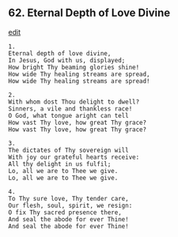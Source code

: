
## 62.  Eternal Depth of Love Divine
[edit](https://docs.google.com/document/d/1RAUwdCcyTjd1695NKMjUEKZMQGjvjoTx/edit?mode=html)




    1.
    Eternal depth of love divine, 
    In Jesus, God with us, displayed; 
    How bright Thy beaming glories shine! 
    How wide Thy healing streams are spread, 
    How wide Thy healing streams are spread! 

    2.
    With whom dost Thou delight to dwell? 
    Sinners, a vile and thankless race! 
    O God, what tongue aright can tell 
    How vast Thy love, how great Thy grace? 
    How vast Thy love, how great Thy grace? 

    3.
    The dictates of Thy sovereign will 
    With joy our grateful hearts receive: 
    All thy delight in us fulfil; 
    Lo, all we are to Thee we give. 
    Lo, all we are to Thee we give. 

    4.
    To Thy sure love, Thy tender care, 
    Our flesh, soul, spirit, we resign: 
    O fix Thy sacred presence there, 
    And seal the abode for ever Thine! 
    And seal the abode for ever Thine!
